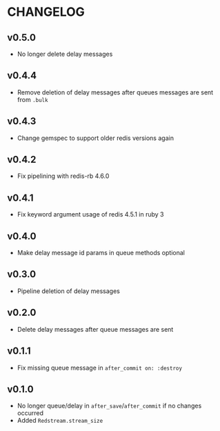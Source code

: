 # CHANGELOG

## v0.5.0
* No longer delete delay messages

## v0.4.4
* Remove deletion of delay messages after queues messages are sent from `.bulk`

## v0.4.3
* Change gemspec to support older redis versions again

## v0.4.2
* Fix pipelining with redis-rb 4.6.0

## v0.4.1
* Fix keyword argument usage of redis 4.5.1 in ruby 3

## v0.4.0
* Make delay message id params in queue methods optional

## v0.3.0
* Pipeline deletion of delay messages

## v0.2.0
* Delete delay messages after queue messages are sent

## v0.1.1
* Fix missing queue message in `after_commit on: :destroy`

## v0.1.0
* No longer queue/delay in `after_save`/`after_commit` if no changes occurred
* Added `Redstream.stream_size`
